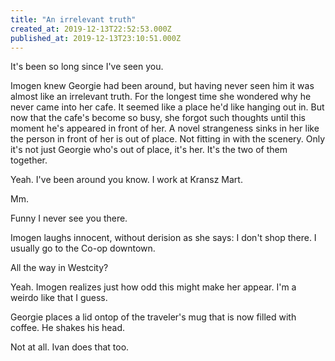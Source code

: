 ```yaml
---
title: "An irrelevant truth"
created_at: 2019-12-13T22:52:53.000Z
published_at: 2019-12-13T23:10:51.000Z
---
```

It's been so long since I've seen you. 

Imogen knew Georgie had been around, but having never seen him it was almost like an irrelevant truth. For the longest time she wondered why he never came into her cafe. It seemed like a place he'd like hanging out in. But now that the cafe's become so busy, she forgot such thoughts until this moment he's appeared in front of her. A novel strangeness sinks in her like the person in front of her is out of place. Not fitting in with the scenery. Only it's not just Georgie who's out of place, it's her. It's the two of them together.

Yeah. I've been around you know. I work at Kransz Mart.

Mm. 

Funny I never see you there.

Imogen laughs innocent, without derision as she says: I don't shop there. I usually go to the Co-op downtown.

All the way in Westcity?

Yeah. Imogen realizes just how odd this might make her appear. I'm a weirdo like that I guess.

Georgie places a lid ontop of the traveler's mug that is now filled with coffee. He shakes his head. 

Not at all. Ivan does that too.
